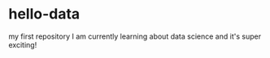 # hello-data
my first repository
I am currently learning about data science and it's super exciting!
